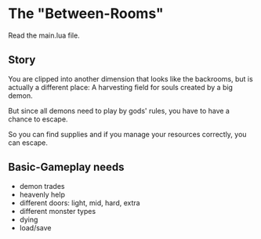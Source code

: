 # The "Between-Rooms"

Read the main.lua file.

## Story

You are clipped into another dimension that looks like the backrooms, but is actually 
a different place: A harvesting field for souls created by a big demon.

But since all demons need to play by gods' rules, you have to have a chance to escape.

So you can find supplies and if you manage your resources correctly, you can escape.

## Basic-Gameplay needs

- demon trades 
- heavenly help
- different doors: light, mid, hard, extra
- different monster types
- dying
- load/save